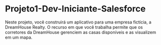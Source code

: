 # Projeto1-Dev-Iniciante-Salesforce
Neste projeto, você construirá um aplicativo para uma empresa fictícia, a DreamHouse Realty. O recurso em que você trabalha permite que os corretores da DreamHouse gerenciem as casas disponíveis e as visualizem em um mapa.
